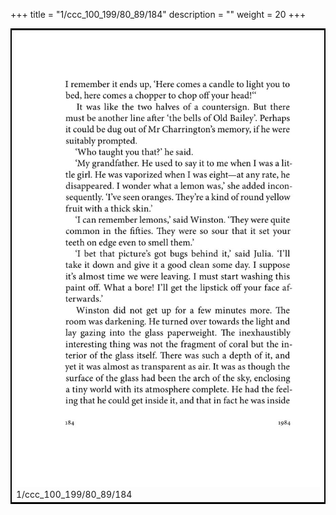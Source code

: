 +++
title = "1/ccc_100_199/80_89/184"
description = ""
weight = 20
+++

<table style="border:2px solid black;max-width:800px;max-height:800px;" 
><tr><td><img class="center-fit-jpg"
src="/jpg_/out_jpg_1984__184.jpg"  >1/ccc_100_199/80_89/184</img></td></tr></table>